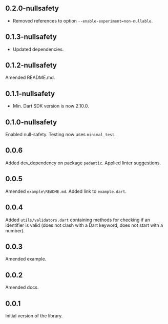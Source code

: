 ## 0.2.0-nullsafety

- Removed references to option `--enable-experiment=non-nullable`.

## 0.1.3-nullsafety

- Updated dependencies.

## 0.1.2-nullsafety

Amended README.md.

## 0.1.1-nullsafety

- Min. Dart SDK version is now 2.10.0.

## 0.1.0-nullsafety

Enabled null-safety. Testing now uses `minimal_test`.

## 0.0.6

Added dev_dependency on package `pedantic`. Applied linter suggestions.

## 0.0.5

Amended `example\README.md`. Added link to `example.dart`.

## 0.0.4

Added `utils/validators.dart` containing
methods for checking if an identifier is valid (does not clash with
a Dart keyword, does not start with a number).

## 0.0.3

Amended example.


## 0.0.2

Amended docs.


## 0.0.1

Initial version of the library.
